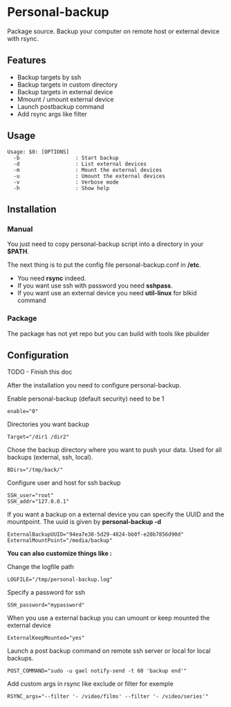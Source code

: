 Personal-backup
===================

Package source. Backup your computer on remote host or external device with rsync. 


Features
---------
* Backup targets by ssh 
* Backup targets in custom directory
* Backup targets in external device
* Mmount / umount external device
* Launch postbackup command
* Add rsync args like filter


Usage
--------

    Usage: $0: [OPTIONS]
      -b                  : Start backup
      -d                  : List external devices
      -m                  : Mount the external devices
      -u                  : Umount the external devices
      -v                  : Verbose mode
      -h                  : Show help


Installation
-------------

### Manual

You just need to copy personal-backup script into a directory in your **$PATH**.

The next thing is to put the config file personal-backup.conf in **/etc**.

* You need **rsync** indeed.
* If you want use ssh with password you need **sshpass**.
* If you want use an external device you need **util-linux** for blkid command

### Package

The package has not yet repo but you can build with tools like pbuilder

Configuration
-------------
TODO - Finish this doc

After the installation you need to configure personal-backup.
    
Enable personal-backup (default security) need to be 1

    enable="0"

Directories you want backup

    Target="/dir1 /dir2"

Chose the backup directory where you want to push your data. Used for all backups (external, ssh, local).

    BDirs="/tmp/back/"

Configure user and host for ssh backup

    SSH_user="root"
    SSH_addr="127.0.0.1"

If you want a backup on a external device you can specify the UUID and the mountpoint. The uuid is given by **personal-backup -d**

    ExternalBackupUUID="94ea7e38-5d29-4824-bb0f-e20b7856d90d"
    ExternalMountPoint="/media/backup"

**You can also customize things like :**


Change the logfile path

    LOGFILE="/tmp/personal-backup.log"

Specify a password for ssh

    SSH_password="mypassword"

When you use a external backup you can umount or keep mounted the external device

    ExternalKeepMounted="yes"

Launch a post backup command on remote ssh server or local for local backups.

    POST_COMMAND="sudo -u gael notify-send -t 60 'backup end'"

Add custom args in rsync like exclude or filter for exemple

    RSYNC_args="--filter '- /video/films' --filter '- /video/series'"

